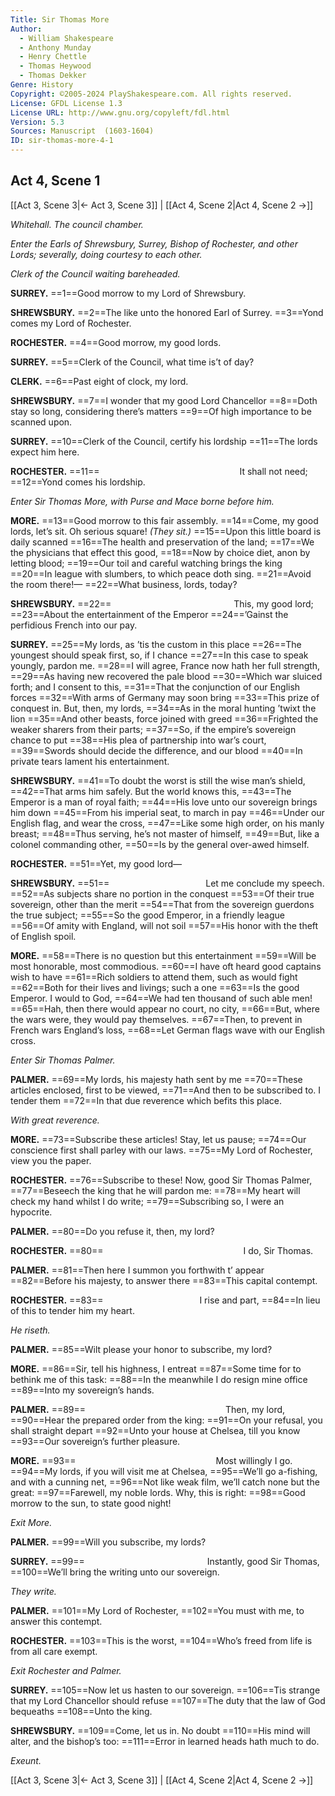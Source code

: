 ```yaml
---
Title: Sir Thomas More
Author: 
  - William Shakespeare
  - Anthony Munday
  - Henry Chettle
  - Thomas Heywood
  - Thomas Dekker
Genre: History
Copyright: ©2005-2024 PlayShakespeare.com. All rights reserved.
License: GFDL License 1.3
License URL: http://www.gnu.org/copyleft/fdl.html
Version: 5.3
Sources: Manuscript  (1603-1604)
ID: sir-thomas-more-4-1
---
```


## Act 4, Scene 1
[[Act 3, Scene 3|← Act 3, Scene 3]] | [[Act 4, Scene 2|Act 4, Scene 2 →]]

*Whitehall. The council chamber.*

*Enter the Earls of Shrewsbury, Surrey, Bishop of Rochester, and other Lords; severally, doing courtesy to each other.*

*Clerk of the Council waiting bareheaded.*

**SURREY.**
==1==Good morrow to my Lord of Shrewsbury.

**SHREWSBURY.**
==2==The like unto the honored Earl of Surrey.
==3==Yond comes my Lord of Rochester.

**ROCHESTER.**
==4==Good morrow, my good lords.

**SURREY.**
==5==Clerk of the Council, what time is’t of day?

**CLERK.**
==6==Past eight of clock, my lord.

**SHREWSBURY.**
==7==I wonder that my good Lord Chancellor
==8==Doth stay so long, considering there’s matters
==9==Of high importance to be scanned upon.

**SURREY.**
==10==Clerk of the Council, certify his lordship
==11==The lords expect him here.

**ROCHESTER.**
==11==                It shall not need;
==12==Yond comes his lordship.

*Enter Sir Thomas More, with Purse and Mace borne before him.*

**MORE.**
==13==Good morrow to this fair assembly.
==14==Come, my good lords, let’s sit. Oh serious square!
*(They sit.)*
==15==Upon this little board is daily scanned
==16==The health and preservation of the land;
==17==We the physicians that effect this good,
==18==Now by choice diet, anon by letting blood;
==19==Our toil and careful watching brings the king
==20==In league with slumbers, to which peace doth sing.
==21==Avoid the room there!⁠—
==22==What business, lords, today?

**SHREWSBURY.**
==22==              This, my good lord;
==23==About the entertainment of the Emperor
==24==’Gainst the perfidious French into our pay.

**SURREY.**
==25==My lords, as ’tis the custom in this place
==26==The youngest should speak first, so, if I chance
==27==In this case to speak youngly, pardon me.
==28==I will agree, France now hath her full strength,
==29==As having new recovered the pale blood
==30==Which war sluiced forth; and I consent to this,
==31==That the conjunction of our English forces
==32==With arms of Germany may soon bring
==33==This prize of conquest in. But, then, my lords,
==34==As in the moral hunting ’twixt the lion
==35==And other beasts, force joined with greed
==36==Frighted the weaker sharers from their parts;
==37==So, if the empire’s sovereign chance to put
==38==His plea of partnership into war’s court,
==39==Swords should decide the difference, and our blood
==40==In private tears lament his entertainment.

**SHREWSBURY.**
==41==To doubt the worst is still the wise man’s shield,
==42==That arms him safely. But the world knows this,
==43==The Emperor is a man of royal faith;
==44==His love unto our sovereign brings him down
==45==From his imperial seat, to march in pay
==46==Under our English flag, and wear the cross,
==47==Like some high order, on his manly breast;
==48==Thus serving, he’s not master of himself,
==49==But, like a colonel commanding other,
==50==Is by the general over-awed himself.

**ROCHESTER.**
==51==Yet, my good lord⁠—

**SHREWSBURY.**
==51==           Let me conclude my speech.
==52==As subjects share no portion in the conquest
==53==Of their true sovereign, other than the merit
==54==That from the sovereign guerdons the true subject;
==55==So the good Emperor, in a friendly league
==56==Of amity with England, will not soil
==57==His honor with the theft of English spoil.

**MORE.**
==58==There is no question but this entertainment
==59==Will be most honorable, most commodious.
==60==I have oft heard good captains wish to have
==61==Rich soldiers to attend them, such as would fight
==62==Both for their lives and livings; such a one
==63==Is the good Emperor. I would to God,
==64==We had ten thousand of such able men!
==65==Hah, then there would appear no court, no city,
==66==But, where the wars were, they would pay themselves.
==67==Then, to prevent in French wars England’s loss,
==68==Let German flags wave with our English cross.

*Enter Sir Thomas Palmer.*

**PALMER.**
==69==My lords, his majesty hath sent by me
==70==These articles enclosed, first to be viewed,
==71==And then to be subscribed to. I tender them
==72==In that due reverence which befits this place.

*With great reverence.*

**MORE.**
==73==Subscribe these articles! Stay, let us pause;
==74==Our conscience first shall parley with our laws.
==75==My Lord of Rochester, view you the paper.

**ROCHESTER.**
==76==Subscribe to these! Now, good Sir Thomas Palmer,
==77==Beseech the king that he will pardon me:
==78==My heart will check my hand whilst I do write;
==79==Subscribing so, I were an hypocrite.

**PALMER.**
==80==Do you refuse it, then, my lord?

**ROCHESTER.**
==80==                I do, Sir Thomas.

**PALMER.**
==81==Then here I summon you forthwith t’ appear
==82==Before his majesty, to answer there
==83==This capital contempt.

**ROCHESTER.**
==83==           I rise and part,
==84==In lieu of this to tender him my heart.

*He riseth.*

**PALMER.**
==85==Wilt please your honor to subscribe, my lord?

**MORE.**
==86==Sir, tell his highness, I entreat
==87==Some time for to bethink me of this task:
==88==In the meanwhile I do resign mine office
==89==Into my sovereign’s hands.

**PALMER.**
==89==                Then, my lord,
==90==Hear the prepared order from the king:
==91==On your refusal, you shall straight depart
==92==Unto your house at Chelsea, till you know
==93==Our sovereign’s further pleasure.

**MORE.**
==93==                Most willingly I go.
==94==My lords, if you will visit me at Chelsea,
==95==We’ll go a-fishing, and with a cunning net,
==96==Not like weak film, we’ll catch none but the great:
==97==Farewell, my noble lords. Why, this is right:
==98==Good morrow to the sun, to state good night!

*Exit More.*

**PALMER.**
==99==Will you subscribe, my lords?

**SURREY.**
==99==              Instantly, good Sir Thomas,
==100==We’ll bring the writing unto our sovereign.

*They write.*

**PALMER.**
==101==My Lord of Rochester,
==102==You must with me, to answer this contempt.

**ROCHESTER.**
==103==This is the worst,
==104==Who’s freed from life is from all care exempt.

*Exit Rochester and Palmer.*

**SURREY.**
==105==Now let us hasten to our sovereign.
==106==Tis strange that my Lord Chancellor should refuse
==107==The duty that the law of God bequeaths
==108==Unto the king.

**SHREWSBURY.**
==109==Come, let us in. No doubt
==110==His mind will alter, and the bishop’s too:
==111==Error in learned heads hath much to do.

*Exeunt.*

[[Act 3, Scene 3|← Act 3, Scene 3]] | [[Act 4, Scene 2|Act 4, Scene 2 →]]